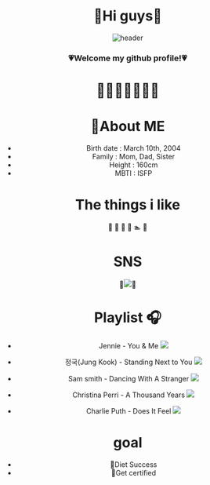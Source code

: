 <div align="center">
 
# 🤍Hi guys🤍
![header](https://capsule-render.vercel.app/api?type=waving&color=ee5d6c)
### 💗Welcome my github profile!💗
# 🎄💝🎁🎅🎁💝🎄

# :crown:About ME
- Birth date : March 10th, 2004
- Family : Mom, Dad, Sister
- Height : 160cm
- MBTI : ISFP

# The things i like
:strawberry:
:apple:
:icecream:
:tulip:
:swimmer:
:ocean:

# SNS
:rose:<a href="https://www.instagram.com/_chaeeeun__/" target="_blank"><img src="https://img.shields.io/badge/instagram-E4405F?style=flat-square&logo=instagram&logoColor=white"/></a>🌹

# Playlist :headphones:
- Jennie - You & Me <a href="https://www.youtube.com/watch?v=eQNHDV7lKgE" target="_blank"><img src="https://img.shields.io/badge/Music-2D4999?style=flat-square&logo=youtubemusic&logoColor=white"/></a>

- 정국(Jung Kook) - Standing Next to You <a href="https://www.youtube.com/watch?v=UNo0TG9LwwI" target="_blank"><img src="https://img.shields.io/badge/Music-2D4999?style=flat-square&logo=youtubemusic&logoColor=white"/></a>

- Sam smith - Dancing With A Stranger <a href="https://www.youtube.com/watch?v=4v37EYc4nm4" target="_blank"><img src="https://img.shields.io/badge/Music-2D4999?style=flat-square&logo=youtubemusic&logoColor=white"/></a>

- Christina Perri - A Thousand Years <a href="https://www.youtube.com/watch?v=rtOvBOTyX00" target="_blank"><img src="https://img.shields.io/badge/Music-2D4999?style=flat-square&logo=youtubemusic&logoColor=white"/></a>
- Charlie Puth - Does It Feel <a href="https://www.youtube.com/watch?v=1Fgzc8nyWr4" target="_blank"><img src="https://img.shields.io/badge/Music-2D4999?style=flat-square&logo=youtubemusic&logoColor=white"/></a>
 
# goal
- :muscle:Diet Success
- :page_with_curl:Get certified
